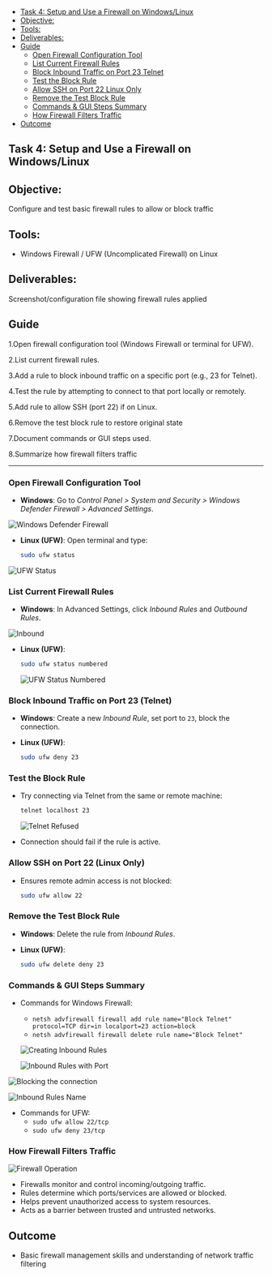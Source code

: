 
- [Task 4: Setup and Use a Firewall on Windows/Linux](#task-4-setup-and-use-a-firewall-on-windowslinux)
- [Objective:](#objective)
- [Tools:](#tools)
- [Deliverables:](#deliverables)
- [Guide](#guide)
    - [Open Firewall Configuration Tool](#open-firewall-configuration-tool)
    - [List Current Firewall Rules](#list-current-firewall-rules)
    - [Block Inbound Traffic on Port 23 Telnet](#block-inbound-traffic-on-port-23-telnet)
    - [Test the Block Rule](#test-the-block-rule)
    - [Allow SSH on Port 22 Linux Only](#allow-ssh-on-port-22-linux-only)
    - [Remove the Test Block Rule](#remove-the-test-block-rule)
    - [Commands & GUI Steps Summary](#commands--gui-steps-summary)
    - [How Firewall Filters Traffic](#how-firewall-filters-traffic)
- [Outcome](#outcome)


## Task 4: Setup and Use a Firewall on Windows/Linux


## Objective:
Configure and test basic firewall rules to allow or block traffic

## Tools:
- Windows Firewall / UFW (Uncomplicated Firewall) on Linux

## Deliverables:
Screenshot/configuration file showing firewall rules applied

## Guide

1.Open firewall configuration tool (Windows Firewall or terminal for UFW).

2.List current firewall rules.

3.Add a rule to block inbound traffic on a specific port (e.g., 23 for Telnet).

4.Test the rule by attempting to connect to that port locally or remotely.

5.Add rule to allow SSH (port 22) if on Linux.

6.Remove the test block rule to restore original state

7.Document commands or GUI steps used.

8.Summarize how firewall filters traffic

---

###  Open Firewall Configuration Tool

* **Windows**: Go to *Control Panel > System and Security > Windows Defender Firewall > Advanced Settings*.

![Windows Defender Firewall](https://raw.githubusercontent.com/hackThacker/internship-projects/main/Day-4/images/windows-defender-firewall.png)


* **Linux (UFW)**: Open terminal and type:

  ```bash
  sudo ufw status
  ```
![UFW Status](https://raw.githubusercontent.com/hackThacker/internship-projects/main/Day-4/images/ufw-status.png)



###  List Current Firewall Rules

* **Windows**: In Advanced Settings, click *Inbound Rules* and *Outbound Rules*.

![Inbound](https://raw.githubusercontent.com/hackThacker/internship-projects/main/Day-4/images/inbound.png)

* **Linux (UFW)**:

  ```bash
  sudo ufw status numbered
  ```
  ![UFW Status Numbered](https://raw.githubusercontent.com/hackThacker/internship-projects/main/Day-4/images/ufw-status-numbered.png)


###  Block Inbound Traffic on Port 23 (Telnet)

* **Windows**: Create a new *Inbound Rule*, set port to `23`, block the connection.


* **Linux (UFW)**:

  ```bash
  sudo ufw deny 23
  ```

###  Test the Block Rule

* Try connecting via Telnet from the same or remote machine:

  ```bash
  telnet localhost 23
  ```
  ![Telnet Refused](https://raw.githubusercontent.com/hackThacker/internship-projects/main/Day-4/images/telnet-refused.png)

* Connection should fail if the rule is active.

###  Allow SSH on Port 22 (Linux Only)

* Ensures remote admin access is not blocked:

  ```bash
  sudo ufw allow 22
  ```

### Remove the Test Block Rule

* **Windows**: Delete the rule from *Inbound Rules*.
* **Linux (UFW)**:

  ```bash
  sudo ufw delete deny 23
  ```

###  Commands & GUI Steps Summary

- Commands for Windows Firewall:
  - `netsh advfirewall firewall add rule name="Block Telnet" protocol=TCP dir=in localport=23 action=block`
  - `netsh advfirewall firewall delete rule name="Block Telnet"`

  ![Creating Inbound Rules](https://raw.githubusercontent.com/hackThacker/internship-projects/main/Day-4/images/creating-inbound-rules.png)

  ![Inbound Rules with Port](https://raw.githubusercontent.com/hackThacker/internship-projects/main/Day-4/images/inbound-rules-with-port.png)

![Blocking the connection](https://raw.githubusercontent.com/hackThacker/internship-projects/main/Day-4/images/blocking%20the%20connection.png)


![Inbound Rules Name](https://raw.githubusercontent.com/hackThacker/internship-projects/main/Day-4/images/inboun-rules-name.png)

- Commands for UFW: 
  - `sudo ufw allow 22/tcp`
  - `sudo ufw deny 23/tcp`

###  How Firewall Filters Traffic
![Firewall Operation](https://raw.githubusercontent.com/hackThacker/internship-projects/main/Day-4/images/3%20Firewall%20Operation.png)


* Firewalls monitor and control incoming/outgoing traffic.
* Rules determine which ports/services are allowed or blocked.
* Helps prevent unauthorized access to system resources.
* Acts as a barrier between trusted and untrusted networks.

## Outcome
 -  Basic firewall management skills and understanding of network traffic filtering